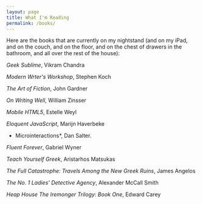 ```yaml
---
layout: page
title: What I'm Reading
permalink: /books/
---
```


Here are the books that are currently on my nightstand (and on my iPad, and on the couch, and on the floor, and on the chest of drawers in the bathroom, and all over the rest of the house):

*Geek Sublime*, Vikram Chandra

*Modern Wrter's Workshop*, Stephen Koch

*The Art of Fiction*, John Gardner

*On Writing Well*, William Zinsser

*Mobile HTML5*, Estelle Weyl

*Eloquent JavaScript*, Marijn Haverbeke

* Microinteractions*, Dan Salter.

*Fluent Forever*, Gabriel Wyner

*Teach Yourself Greek*, Aristarhos Matsukas

*The Full Catastrophe: Travels Among the New Greek Ruins*, James Angelos

*The No. 1 Ladies' Detective Agency*, Alexander McCall Smith

*Heap House The Iremonger Trilogy: Book One*, Edward Carey

